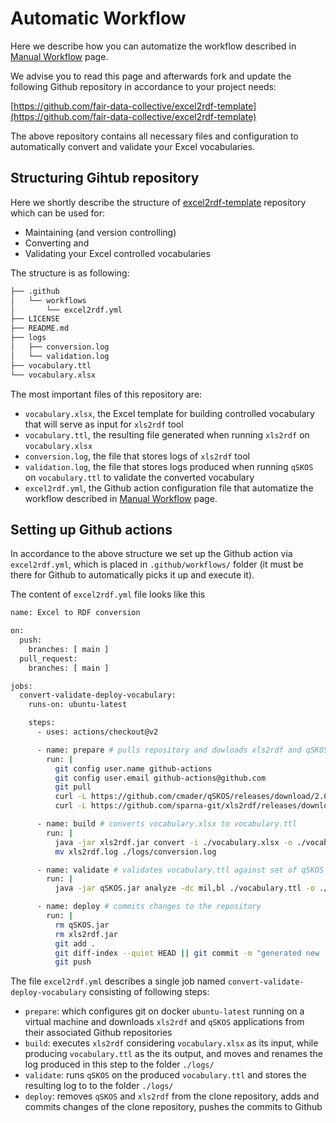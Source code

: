 # Automatic Workflow

Here we describe how you can automatize the workflow described in [Manual Workflow](../ManualWorkflow) page.

We advise you to read this page and afterwards fork and update the following Github repository in accordance to your project needs:

[https://github.com/fair-data-collective/excel2rdf-template](https://github.com/fair-data-collective/excel2rdf-template)

The above repository contains all necessary files and configuration to automatically convert and validate your Excel vocabularies.

## Structuring Gihtub repository

Here we shortly describe the structure of [excel2rdf-template](https://github.com/fair-data-collective/excel2rdf-template) repository which can be used for:

- Maintaining (and version controlling)
- Converting and
- Validating your Excel controlled vocabularies

The structure is as following:

```bash
├── .github
│   └── workflows
│       └── excel2rdf.yml
├── LICENSE
├── README.md
├── logs
│   ├── conversion.log
│   └── validation.log
├── vocabulary.ttl
└── vocabulary.xlsx
```

The most important files of this repository are:

- `vocabulary.xlsx`, the Excel template for building controlled vocabulary that will serve as input for `xls2rdf` tool
- `vocabulary.ttl`, the resulting file generated when running `xls2rdf` on `vocabulary.xlsx`
- `conversion.log`, the file that stores logs of `xls2rdf` tool
- `validation.log`, the file that stores logs produced when running `qSKOS` on `vocabulary.ttl` to validate the converted vocabulary
- `excel2rdf.yml`, the Github action configuration file that automatize the workflow described in [Manual Workflow](../ManualWorkflow) page.

## Setting up Github actions

In accordance to the above structure we set up the Github action via `excel2rdf.yml`, which is placed in `.github/workflows/` folder (it must be there for Github to automatically picks it up and execute it).

The content of `excel2rdf.yml` file looks like this

```bash
name: Excel to RDF conversion

on:
  push:
    branches: [ main ]
  pull_request:
    branches: [ main ]

jobs:
  convert-validate-deploy-vocabulary:
    runs-on: ubuntu-latest

    steps:
      - uses: actions/checkout@v2

      - name: prepare # pulls repository and dowloads xls2rdf and qSKOS
        run: |
          git config user.name github-actions
          git config user.email github-actions@github.com
          git pull
          curl -L https://github.com/cmader/qSKOS/releases/download/2.0.3/qSKOS-cmd.jar -o qSKOS.jar
          curl -L https://github.com/sparna-git/xls2rdf/releases/download/2.1.1/xls2rdf-app-2.1.1-onejar.jar -o xls2rdf.jar

      - name: build # converts vocabulary.xlsx to vocabulary.ttl
        run: |
          java -jar xls2rdf.jar convert -i ./vocabulary.xlsx -o ./vocabulary.ttl -l en
          mv xls2rdf.log ./logs/conversion.log

      - name: validate # validates vocabulary.ttl against set of qSKOS tests
        run: |
          java -jar qSKOS.jar analyze -dc mil,bl ./vocabulary.ttl -o ./logs/validation.log

      - name: deploy # commits changes to the repository
        run: |
          rm qSKOS.jar
          rm xls2rdf.jar
          git add .
          git diff-index --quiet HEAD || git commit -m "generated new .ttl from .xlsx file"
          git push
```

The file `excel2rdf.yml` describes a single job named `convert-validate-deploy-vocabulary` consisting of following steps:

- `prepare`: which configures git on docker `ubuntu-latest` running on a virtual machine and downloads `xls2rdf` and `qSKOS` applications from their associated Github repositories
- `build`: executes `xls2rdf` considering `vocabulary.xlsx` as its input, while producing `vocabulary.ttl` as the its output, and moves and renames the log produced in this step to the folder `./logs/`
- `validate`: runs `qSKOS` on the produced `vocabulary.ttl` and stores the resulting log to to the folder `./logs/`
- `deploy`: removes `qSKOS` and `xls2rdf` from the clone repository, adds and commits changes of the clone repository, pushes the commits to Github
